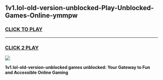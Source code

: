 
## 1v1.lol-old-version-unblocked-Play-Unblocked-Games-Online-ymmpw
<h3>
<a href="https://premium76.site?title=1v1.lol-old-version-unblocked&ref=25A">CLICK TO PLAY</a></h3>
<hr>

<h3>
<a href="https://premium76.site?title=1v1.lol-old-version-unblocked&ref=25A">CLICK 2 PLAY</a>
  
</h3>

<a href="https://premium76.site?title=1v1.lol-old-version-unblocked&ref=25A"><img src="https://clearcache.store/games.png"></a>


**1v1.lol-old-version-unblocked games unblocked: Your Gateway to Fun and Accessible Online Gaming**
